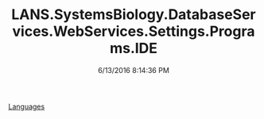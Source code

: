 ﻿---
title: LANS.SystemsBiology.DatabaseServices.WebServices.Settings.Programs.IDE
date: 6/13/2016 8:14:36 PM
---

[Languages](T-LANS.SystemsBiology.DatabaseServices.WebServices.Settings.Programs.IDE.Languages.html)
